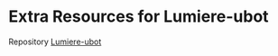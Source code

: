 # Extra Resources for Lumiere-ubot
Repository [Lumiere-ubot](https://github.com/NotLumiere/Lumiere-ubot)
